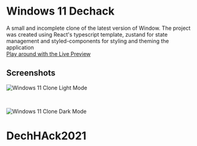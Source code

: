 # Windows 11 Dechack
A small and incomplete clone of the latest version of Window.
The project was created using React's typescript template, zustand for state management and styled-components for styling and theming the application
<br />
[Play around with the Live Preview](https://windows11-browser-clone.netlify.app/)

## Screenshots

![Windows 11 Clone Light Mode](https://imgur.com/lA6ztNt.png)

<br />

![Windows 11 Clone Dark Mode](https://imgur.com/S7p24kH.png)
# DechHAck2021
